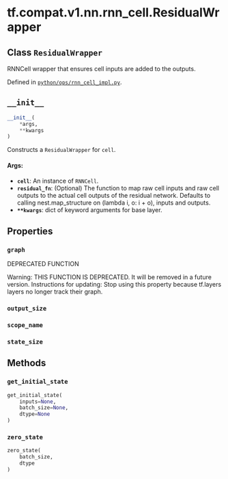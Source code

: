 <div itemscope itemtype="http://developers.google.com/ReferenceObject">
<meta itemprop="name" content="tf.compat.v1.nn.rnn_cell.ResidualWrapper" />
<meta itemprop="path" content="Stable" />
<meta itemprop="property" content="graph"/>
<meta itemprop="property" content="output_size"/>
<meta itemprop="property" content="scope_name"/>
<meta itemprop="property" content="state_size"/>
<meta itemprop="property" content="__init__"/>
<meta itemprop="property" content="get_initial_state"/>
<meta itemprop="property" content="zero_state"/>
</div>

# tf.compat.v1.nn.rnn_cell.ResidualWrapper

## Class `ResidualWrapper`

RNNCell wrapper that ensures cell inputs are added to the outputs.





Defined in [`python/ops/rnn_cell_impl.py`](/code/stable/tensorflow/python/ops/rnn_cell_impl.py).

<!-- Placeholder for "Used in" -->


<h2 id="__init__"><code>__init__</code></h2>

``` python
__init__(
    *args,
    **kwargs
)
```

Constructs a `ResidualWrapper` for `cell`.


#### Args:


* <b>`cell`</b>: An instance of `RNNCell`.
* <b>`residual_fn`</b>: (Optional) The function to map raw cell inputs and raw cell
  outputs to the actual cell outputs of the residual network.
  Defaults to calling nest.map_structure on (lambda i, o: i + o), inputs
    and outputs.
* <b>`**kwargs`</b>: dict of keyword arguments for base layer.



## Properties

<h3 id="graph"><code>graph</code></h3>

DEPRECATED FUNCTION

Warning: THIS FUNCTION IS DEPRECATED. It will be removed in a future version.
Instructions for updating:
Stop using this property because tf.layers layers no longer track their graph.

<h3 id="output_size"><code>output_size</code></h3>




<h3 id="scope_name"><code>scope_name</code></h3>




<h3 id="state_size"><code>state_size</code></h3>






## Methods

<h3 id="get_initial_state"><code>get_initial_state</code></h3>

``` python
get_initial_state(
    inputs=None,
    batch_size=None,
    dtype=None
)
```




<h3 id="zero_state"><code>zero_state</code></h3>

``` python
zero_state(
    batch_size,
    dtype
)
```






